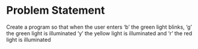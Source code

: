 # Problem Statement

Create a program so that when the user enters ‘b’ the green light blinks, ‘g’ the
green light is illuminated ‘y’ the yellow light is illuminated and ‘r’ the red light is
illuminated
